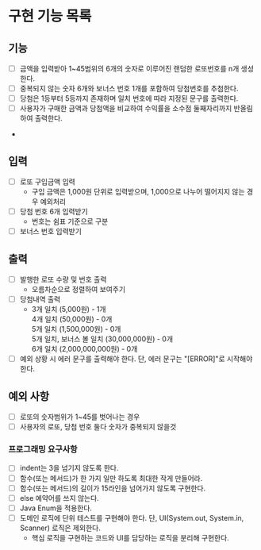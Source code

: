 # 구현 기능 목록

## 기능

* [ ] 금액을 입력받아 1~45범위의 6개의 숫자로 이루어진 랜덤한 로또번호를 n개 생성한다.
* [ ] 중복되지 않는 숫자 6개와 보너스 번호 1개를 포함하여 당첨번호를 추첨한다.
* [ ] 당첨은 1등부터 5등까지 존재하며 일치 번호에 따라 지정된 문구를 출력한다.
* [ ] 사용자가 구매한 금액과 당첨액을 비교하여 수익률을 소수점 둘째자리까지 반올림하여 출력한다.
* 

## 입력

* [ ] 로또 구입금액 입력
    * 구입 금액은 1,000원 단위로 입력받으며, 1,000으로 나누어 떨어지지 않는 경우 예외처리
* [ ] 당첨 번호 6개 입력받기
  * 번호는 쉼표 기준으로 구분
* [ ] 보너스 번호 입력받기

## 출력

* [ ] 발행한 로또 수량 및 번호 출력
  * 오름차순으로 정렬하여 보여주기
* [ ] 당첨내역 출력
  * 3개 일치 (5,000원) - 1개  
    4개 일치 (50,000원) - 0개  
    5개 일치 (1,500,000원) - 0개  
    5개 일치, 보너스 볼 일치 (30,000,000원) - 0개  
    6개 일치 (2,000,000,000원) - 0개  
* [ ] 예외 상황 시 에러 문구를 출력해야 한다. 단, 에러 문구는 "[ERROR]"로 시작해야 한다.

## 예외 사항
* [ ] 로또의 숫자범위가 1~45를 벗어나는 경우
* [ ] 사용자의 로또, 당첨 번호 둘다 숫자가 중복되지 않을것

### 프로그래밍 요구사항
* [ ] indent는 3을 넘기지 않도록 한다.
* [ ] 함수(또는 메서드)가 한 가지 일만 하도록 최대한 작게 만들어라.
* [ ] 함수(또는 메서드)의 길이가 15라인을 넘어가지 않도록 구현한다.
* [ ] else 예약어를 쓰지 않는다.
* [ ] Java Enum을 적용한다.
* [ ] 도메인 로직에 단위 테스트를 구현해야 한다. 단, UI(System.out, System.in, Scanner) 로직은 제외한다.
  * 핵심 로직을 구현하는 코드와 UI를 담당하는 로직을 분리해 구현한다.
